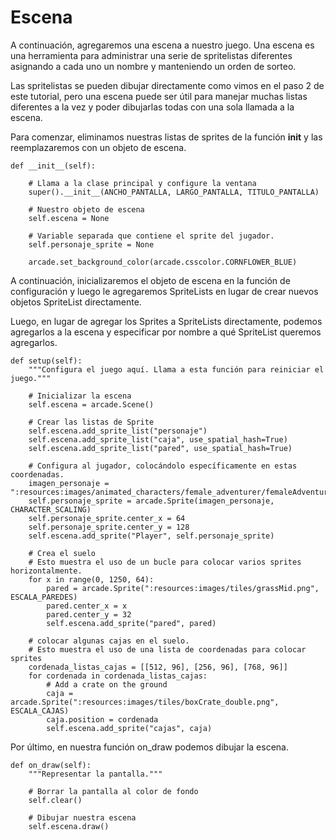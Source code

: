 # Escena
A continuación, agregaremos una escena a nuestro juego. Una escena es una herramienta para administrar una serie de spritelistas diferentes asignando a cada uno un nombre y manteniendo un orden de sorteo.

Las spritelistas se pueden dibujar directamente como vimos en el paso 2 de este tutorial, pero una escena puede ser útil para manejar muchas listas diferentes a la vez y poder dibujarlas todas con una sola llamada a la escena.

Para comenzar, eliminamos nuestras listas de sprites de la función __init__ y las reemplazaremos con un objeto de escena.

    def __init__(self):

        # Llama a la clase principal y configure la ventana
        super().__init__(ANCHO_PANTALLA, LARGO_PANTALLA, TITULO_PANTALLA)

        # Nuestro objeto de escena
        self.escena = None

        # Variable separada que contiene el sprite del jugador.
        self.personaje_sprite = None

        arcade.set_background_color(arcade.csscolor.CORNFLOWER_BLUE)

A continuación, inicializaremos el objeto de escena en la función de configuración y luego le agregaremos SpriteLists en lugar de crear nuevos objetos SpriteList directamente.

Luego, en lugar de agregar los Sprites a SpriteLists directamente, podemos agregarlos a la escena y especificar por nombre a qué SpriteList queremos agregarlos.

    def setup(self):
        """Configura el juego aquí. Llama a esta función para reiniciar el juego."""

        # Inicializar la escena
        self.escena = arcade.Scene()

        # Crear las listas de Sprite
        self.escena.add_sprite_list("personaje")
        self.escena.add_sprite_list("caja", use_spatial_hash=True)
        self.escena.add_sprite_list("pared", use_spatial_hash=True)

        # Configura al jugador, colocándolo específicamente en estas coordenadas.
        imagen_personaje = ":resources:images/animated_characters/female_adventurer/femaleAdventurer_idle.png"
        self.personaje_sprite = arcade.Sprite(imagen_personaje, CHARACTER_SCALING)
        self.personaje_sprite.center_x = 64
        self.personaje_sprite.center_y = 128
        self.escena.add_sprite("Player", self.personaje_sprite)

        # Crea el suelo
        # Esto muestra el uso de un bucle para colocar varios sprites horizontalmente.
        for x in range(0, 1250, 64):
            pared = arcade.Sprite(":resources:images/tiles/grassMid.png", ESCALA_PAREDES)
            pared.center_x = x
            pared.center_y = 32
            self.escena.add_sprite("pared", pared)

        # colocar algunas cajas en el suelo.
        # Esto muestra el uso de una lista de coordenadas para colocar sprites
        cordenada_listas_cajas = [[512, 96], [256, 96], [768, 96]]
        for cordenada in cordenada_listas_cajas:
            # Add a crate on the ground
            caja = arcade.Sprite(":resources:images/tiles/boxCrate_double.png", ESCALA_CAJAS)
            caja.position = cordenada
            self.escena.add_sprite("cajas", caja)

Por último, en nuestra función on_draw podemos dibujar la escena.

    def on_draw(self):
        """Representar la pantalla."""

        # Borrar la pantalla al color de fondo
        self.clear()

        # Dibujar nuestra escena
        self.escena.draw()